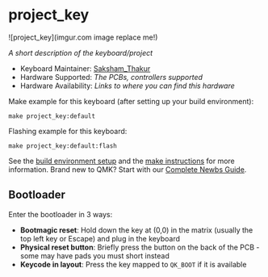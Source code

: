 # project_key

![project_key](imgur.com image replace me!)

*A short description of the keyboard/project*

* Keyboard Maintainer: [Saksham_Thakur](https://github.com/saksthamthakur7898)
* Hardware Supported: *The PCBs, controllers supported*
* Hardware Availability: *Links to where you can find this hardware*

Make example for this keyboard (after setting up your build environment):

    make project_key:default

Flashing example for this keyboard:

    make project_key:default:flash

See the [build environment setup](https://docs.qmk.fm/#/getting_started_build_tools) and the [make instructions](https://docs.qmk.fm/#/getting_started_make_guide) for more information. Brand new to QMK? Start with our [Complete Newbs Guide](https://docs.qmk.fm/#/newbs).

## Bootloader

Enter the bootloader in 3 ways:

* **Bootmagic reset**: Hold down the key at (0,0) in the matrix (usually the top left key or Escape) and plug in the keyboard
* **Physical reset button**: Briefly press the button on the back of the PCB - some may have pads you must short instead
* **Keycode in layout**: Press the key mapped to `QK_BOOT` if it is available
